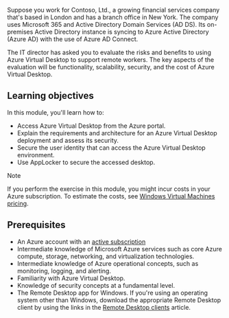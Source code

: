 Suppose you work for Contoso, Ltd., a growing financial services company that's based in London and has a branch office in New York. The company uses Microsoft 365 and Active Directory Domain Services (AD DS). Its on-premises Active Directory instance is syncing to Azure Active Directory (Azure AD) with the use of Azure AD Connect.

The IT director has asked you to evaluate the risks and benefits to using Azure Virtual Desktop to support remote workers. The key aspects of the evaluation will be functionality, scalability, security, and the cost of Azure Virtual Desktop.

## Learning objectives

In this module, you'll learn how to:

- Access Azure Virtual Desktop from the Azure portal.
- Explain the requirements and architecture for an Azure Virtual Desktop deployment and assess its security.
- Secure the user identity that can access the Azure Virtual Desktop environment.
- Use AppLocker to secure the accessed desktop.

> [!NOTE]
> If you perform the exercise in this module, you might incur costs in your Azure subscription. To estimate the costs, see [Windows Virtual Machines pricing](https://azure.microsoft.com/pricing/details/virtual-machines/windows/?azure-portal=true).

## Prerequisites

- An Azure account with an [active subscription](https://azure.microsoft.com/free)
- Intermediate knowledge of Microsoft Azure services such as core Azure compute, storage, networking, and virtualization technologies.
- Intermediate knowledge of Azure operational concepts, such as monitoring, logging, and alerting.
- Familiarity with Azure Virtual Desktop.
- Knowledge of security concepts at a fundamental level. 
- The Remote Desktop app for Windows. If you're using an operating system other than Windows, download the appropriate Remote Desktop client by using the links in the [Remote Desktop clients](/windows-server/remote/remote-desktop-services/clients/remote-desktop-clients) article.
